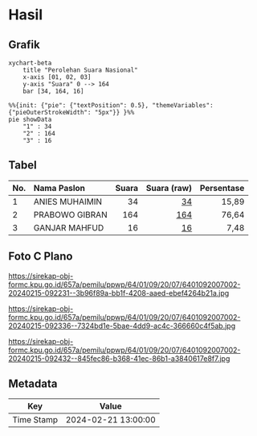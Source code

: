 # Hasil

## Grafik

```mermaid
xychart-beta
    title "Perolehan Suara Nasional"
    x-axis [01, 02, 03]
    y-axis "Suara" 0 --> 164
    bar [34, 164, 16]
```

```mermaid
%%{init: {"pie": {"textPosition": 0.5}, "themeVariables": {"pieOuterStrokeWidth": "5px"}} }%%
pie showData
    "1" : 34
    "2" : 164
    "3" : 16
```

## Tabel

| No. | Nama Paslon    | Suara | Suara (raw) | Persentase |
|:--- |:-------------- | -----:| -----------:| ----------:|
| 1   | ANIES MUHAIMIN | 34    | [34][p-1]   | 15,89      |
| 2   | PRABOWO GIBRAN | 164   | [164][p-2]  | 76,64      |
| 3   | GANJAR MAHFUD  | 16    | [16][p-3]   | 7,48       |


[p-1]: https://github.com/gigit-pemilu/pemilu-2024/blob/main/pilpres/hitung-suara/sub/64-kalimantan-timur/sub/01-paser/sub/09-batu-engau/sub/2007-petangis/sub/002-tps/sub/paslon-1.txt
[p-2]: https://github.com/gigit-pemilu/pemilu-2024/blob/main/pilpres/hitung-suara/sub/64-kalimantan-timur/sub/01-paser/sub/09-batu-engau/sub/2007-petangis/sub/002-tps/sub/paslon-2.txt
[p-3]: https://github.com/gigit-pemilu/pemilu-2024/blob/main/pilpres/hitung-suara/sub/64-kalimantan-timur/sub/01-paser/sub/09-batu-engau/sub/2007-petangis/sub/002-tps/sub/paslon-3.txt

## Foto C Plano

https://sirekap-obj-formc.kpu.go.id/657a/pemilu/ppwp/64/01/09/20/07/6401092007002-20240215-092231--3b96f89a-bb1f-4208-aaed-ebef4264b21a.jpg

https://sirekap-obj-formc.kpu.go.id/657a/pemilu/ppwp/64/01/09/20/07/6401092007002-20240215-092336--7324bd1e-5bae-4dd9-ac4c-366660c4f5ab.jpg

https://sirekap-obj-formc.kpu.go.id/657a/pemilu/ppwp/64/01/09/20/07/6401092007002-20240215-092432--845fec86-b368-41ec-86b1-a3840617e8f7.jpg


## Metadata

| Key        | Value               |
| ---------- | ------------------- |
| Time Stamp | 2024-02-21 13:00:00 |



